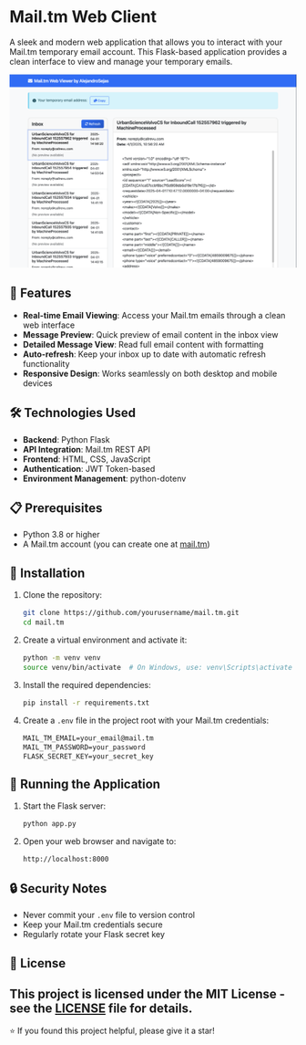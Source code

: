 # Mail.tm Web Client

A sleek and modern web application that allows you to interact with your Mail.tm temporary email account. This Flask-based application provides a clean interface to view and manage your temporary emails.

![Mail.tm Web Client](static/screenshot.png)

## 🚀 Features

- **Real-time Email Viewing**: Access your Mail.tm emails through a clean web interface
- **Message Preview**: Quick preview of email content in the inbox view
- **Detailed Message View**: Read full email content with formatting
- **Auto-refresh**: Keep your inbox up to date with automatic refresh functionality
- **Responsive Design**: Works seamlessly on both desktop and mobile devices

## 🛠️ Technologies Used

- **Backend**: Python Flask
- **API Integration**: Mail.tm REST API
- **Frontend**: HTML, CSS, JavaScript
- **Authentication**: JWT Token-based
- **Environment Management**: python-dotenv

## 📋 Prerequisites

- Python 3.8 or higher
- A Mail.tm account (you can create one at [mail.tm](https://mail.tm))

## 🔧 Installation

1. Clone the repository:

   ```bash
   git clone https://github.com/yourusername/mail.tm.git
   cd mail.tm
   ```

2. Create a virtual environment and activate it:

   ```bash
   python -m venv venv
   source venv/bin/activate  # On Windows, use: venv\Scripts\activate
   ```

3. Install the required dependencies:

   ```bash
   pip install -r requirements.txt
   ```

4. Create a `.env` file in the project root with your Mail.tm credentials:
   ```
   MAIL_TM_EMAIL=your_email@mail.tm
   MAIL_TM_PASSWORD=your_password
   FLASK_SECRET_KEY=your_secret_key
   ```

## 🚀 Running the Application

1. Start the Flask server:

   ```bash
   python app.py
   ```

2. Open your web browser and navigate to:
   ```
   http://localhost:8000
   ```

## 🔒 Security Notes

- Never commit your `.env` file to version control
- Keep your Mail.tm credentials secure
- Regularly rotate your Flask secret key

## 📝 License

## This project is licensed under the MIT License - see the [LICENSE](LICENSE) file for details.

⭐️ If you found this project helpful, please give it a star!
